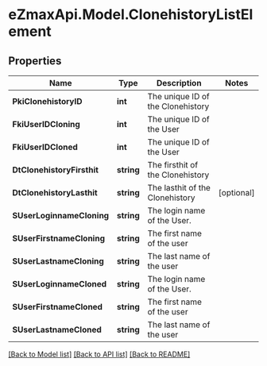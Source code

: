 
# eZmaxApi.Model.ClonehistoryListElement

## Properties

Name | Type | Description | Notes
------------ | ------------- | ------------- | -------------
**PkiClonehistoryID** | **int** | The unique ID of the Clonehistory | 
**FkiUserIDCloning** | **int** | The unique ID of the User | 
**FkiUserIDCloned** | **int** | The unique ID of the User | 
**DtClonehistoryFirsthit** | **string** | The firsthit of the Clonehistory | 
**DtClonehistoryLasthit** | **string** | The lasthit of the Clonehistory | [optional] 
**SUserLoginnameCloning** | **string** | The login name of the User. | 
**SUserFirstnameCloning** | **string** | The first name of the user | 
**SUserLastnameCloning** | **string** | The last name of the user | 
**SUserLoginnameCloned** | **string** | The login name of the User. | 
**SUserFirstnameCloned** | **string** | The first name of the user | 
**SUserLastnameCloned** | **string** | The last name of the user | 

[[Back to Model list]](../README.md#documentation-for-models)
[[Back to API list]](../README.md#documentation-for-api-endpoints)
[[Back to README]](../README.md)

